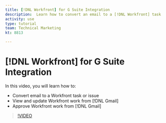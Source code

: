 ```yaml
---
title: [!DNL Workfront] for G Suite Integration
description:  Learn how to convert an email to a [!DNL Workfront] task or issue, view and update [!DNL Workfront] work from Gmail, and approve [!DNL Workfront] work from Gmail.
activity: use
type: tutorial
team: Technical Marketing
kt: 8813

---
```

# [!DNL Workfront] for G Suite Integration

In this video, you will learn how to:

* Convert email to a Workfront task or issue
* View and update Workfront work from [!DNL Gmail]
* Approve Workfront work from [!DNL Gmail]

>[!VIDEO](https://video.tv.adobe.com/v/335114/?quality=12)
